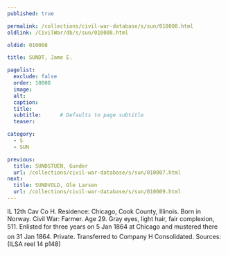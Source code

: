 ```yaml
---
published: true

permalink: /collections/civil-war-database/s/sun/010008.html
oldlink: /CivilWar/db/s/sun/010008.html

oldid: 010008

title: SUNDT, Jame E.

pagelist:
  exclude: false
  order: 10008
  image: 
  alt:
  caption:
  title:
  subtitle:      # Defaults to page subtitle
  teaser:

category: 
  - S 
  - SUN

previous:
  title: SUNDSTUEN, Gunder
  url: /collections/civil-war-database/s/sun/010007.html  
next:
  title: SUNDVOLD, Ole Larsen
  url: /collections/civil-war-database/s/sun/010009.html   
---
```

IL 12th Cav Co H. Residence: Chicago, Cook County, Illinois. Born in Norway. Civil War: Farmer. Age 29. Gray eyes, light hair, fair complexion, 5&#146;11&#148;. Enlisted for three years on 5 Jan 1864 at Chicago and mustered there on 31 Jan 1864. Private. Transferred to Company H Consolidated. Sources: (ILSA reel 14 p148)